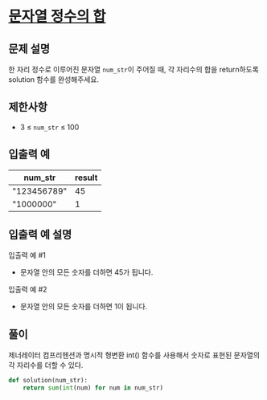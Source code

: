 # [문자열 정수의 합][1]

## 문제 설명

한 자리 정수로 이루어진 문자열 `num_str`이 주어질 때, 각 자리수의 합을 return하도록 solution 함수를 완성해주세요.

## 제한사항

- 3 ≤ `num_str` ≤ 100

## 입출력 예

| num_str     | result |
| ----------- | ------ |
| "123456789" | 45     |
| "1000000"   | 1      |

## 입출력 예 설명

입출력 예 #1

- 문자열 안의 모든 숫자를 더하면 45가 됩니다.

입출력 예 #2

- 문자열 안의 모든 숫자를 더하면 1이 됩니다.

## 풀이

제너레이터 컴프리헨션과 명시적 형변환 int() 함수를 사용해서 숫자로 표현된 문자열의 각 자리수를 더할 수 있다.

```python
def solution(num_str):
    return sum(int(num) for num in num_str)
```

[1]: https://school.programmers.co.kr/learn/courses/30/lessons/181849
